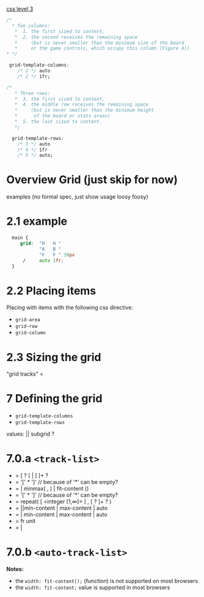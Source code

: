 [css level 3](https://www.w3.org/TR/css-grid-2/#background)

```css
/*
  * Two columns:
   *  1. the first sized to content,
   *  2. the second receives the remaining space
   *     (but is never smaller than the minimum size of the board
   *     or the game controls, which occupy this column [Figure 4])
* */

 grid-template-columns:
    /* 1 */ auto
    /* 2 */ 1fr;
```

```css
/*
   * Three rows:
   *  3. the first sized to content,
   *  4. the middle row receives the remaining space
   *     (but is never smaller than the minimum height
   *      of the board or stats areas)
   *  5. the last sized to content.
   */

  grid-template-rows:
    /* 3 */ auto
    /* 4 */ 1fr
    /* 5 */ auto;
```

# Overview Grid (just skip for now)

examples (no formal spec, just show usage loosy foosy)

# 2.1 example

```css
  main {
     grid:  "H   H "
            "A   B "
            "F   F " 30px  
      /     auto 1fr;  
  }

```
# 2.2 Placing items

Placing with items with the following css directive:

- `grid-area`
- `grid-row`
- `grid-column`


# 2.3 Sizing the grid

"grid tracks" = 

# 7 Defining the grid

- `grid-template-columns`
- `grid-template-rows`

values: <track-list>|<auto-track-list>| subgrid <line-name-list>?


# 7.0.a `<track-list>`

- <track-list>        = [ <line-names>? [ <track-size> | <track-repeat> ] ]+ <line-names>?
- <line-names>        = '[' <custom-ident>* ']'  // because of '*' <custom-ident> can be empty?
- <track-size>        = <track-breadth> | minmax( <inflexible-breath>, <track-breath>) | fit-content (<length-percentage>)
- <line-names>        = '[' <custom-ident>* ']'  // because of '*' <custom-ident> can be empty?
- <track-repeat>      = repeat( [ <integer [1,∞]> ] , [ <line-names>? <track-size> ]+ <line-names>? )
- <track-breadth>     = <length-percentage> |<flex>|min-content | max-content | auto
- <inflexible-breath> = <length-percentage> |       min-content | max-content | auto
- <flex> =  fr unit
- <length-percentage> = <length>|<percentage>

# 7.0.b `<auto-track-list>`

**Notes:**
- the `width: fit-content();` (function) is not supported on most browsers
- the `width: fit-content;` value is supported in most browsers

